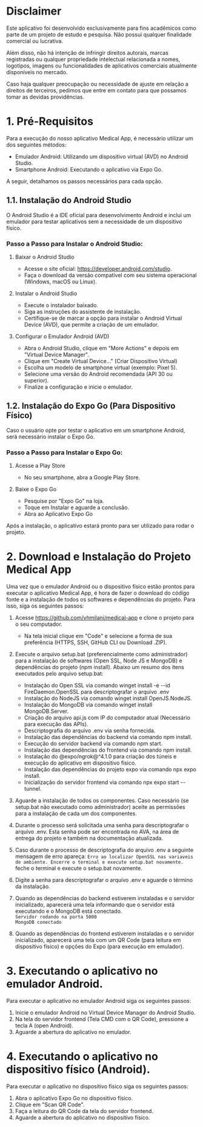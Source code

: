 # Disclaimer #
Este aplicativo foi desenvolvido exclusivamente para fins acadêmicos como parte de um projeto de estudo e pesquisa. Não possui qualquer finalidade comercial ou lucrativa.

Além disso, não há intenção de infringir direitos autorais, marcas registradas ou qualquer propriedade intelectual relacionada a nomes, logotipos, imagens ou funcionalidades de aplicativos comerciais atualmente disponíveis no mercado.

Caso haja qualquer preocupação ou necessidade de ajuste em relação a direitos de terceiros, pedimos que entre em contato para que possamos tomar as devidas providências.

# 1. Pré-Requisitos #
Para a execução do nosso aplicativo Medical App, é necessário utilizar um dos seguintes métodos:

  - Emulador Android: Utilizando um dispositivo virtual (AVD) no Android Studio.
  - Smartphone Android: Executando o aplicativo via Expo Go.

A seguir, detalhamos os passos necessários para cada opção.

## 1.1. Instalação do Android Studio ##
O Android Studio é a IDE oficial para desenvolvimento Android e inclui um emulador para testar aplicativos sem a necessidade de um dispositivo físico.

### Passo a Passo para Instalar o Android Studio: ###
1. Baixar o Android Studio
   - Acesse o site oficial: https://developer.android.com/studio.
   - Faça o download da versão compatível com seu sistema operacional (Windows, macOS ou Linux).

2. Instalar o Android Studio
   - Execute o instalador baixado.
   - Siga as instruções do assistente de instalação.
   - Certifique-se de marcar a opção para instalar o Android Virtual Device (AVD), que permite a criação de um emulador.

3. Configurar o Emulador Android (AVD)
   - Abra o Android Studio, clique em "More Actions" e depois em "Virtual Device Manager".
   - Clique em "Create Virtual Device..." (Criar Dispositivo Virtual)
   - Escolha um modelo de smartphone virtual (exemplo: Pixel 5).
   - Selecione uma versão do Android recomendada (API 30 ou superior).
   - Finalize a configuração e inicie o emulador.

## 1.2. Instalação do Expo Go (Para Dispositivo Físico) ##
Caso o usuário opte por testar o aplicativo em um smartphone Android, será necessário instalar o Expo Go.

### Passo a Passo para Instalar o Expo Go: ###
1. Acesse a Play Store
   - No seu smartphone, abra a Google Play Store.

2. Baixe o Expo Go
   - Pesquise por "Expo Go" na loja.
   - Toque em Instalar e aguarde a conclusão.
   - Abra ao Aplicativo Expo Go

Após a instalação, o aplicativo estará pronto para ser utilizado para rodar o projeto.

# 2. Download e Instalação do Projeto Medical App #

Uma vez que o emulador Android ou o dispositivo físico estão prontos para executar o aplicativo Medical App, é hora de fazer o download do código fonte e a instalação de todos os softwares e dependências do projeto. Para isso, siga os seguintes passos:

1. Acesse https://github.com/vhmilani/medical-app e clone o projeto para o seu computador.
   - Na tela inicial clique em "Code" e selecione a forma de sua preferência (HTTPS, SSH, GitHub CLI ou Download .ZIP).

2. Execute o arquivo setup.bat (preferencialmente como administrador) para a instalação de softwares (Open SSL, Node JS e MongoDB) e dependências do projeto (npm install). Abaixo um resumo dos itens executados pelo arquivo setup.bat:
   - Instalação do Open SSL via comando winget install -e --id FireDaemon.OpenSSL para descriptografar o arquivo .env
   - Instalação do NodeJS via comando winget install OpenJS.NodeJS.
   - Instalação do MongoDB via comando winget install MongoDB.Server.
   - Criação do arquivo api.js com IP do computador atual (Necessário para execução das APIs).
   - Descriptografia do arquivo .env via senha fornecida.
   - Instalação das dependências do backend via comando npm install.
   - Execução do servidor backend via comando npm start.
   - Instalação das dependências do frontend via comando npm install.
   - Instalação do @expo/ngrok@^4.1.0 para criação dos túneis e execução do aplicativo em dispositivo físico.
   - Instalação das dependências do projeto expo via comando npx expo install.
   - Inicialização do servidor frontend via comando npx expo start --tunnel.
  
3. Aguarde a instalação de todos os componentes. Caso necessário (se setup.bat não executado como administrador) aceite as permissões para a instalação de cada um dos componentes.

4. Durante o processo será solicitada uma senha para descriptografar o arquivo .env. Esta senha pode ser encontrada no AVA, na área de entrega do projeto e também na documentação atualizada.

5. Caso durante o processo de descriptografia do arquivo .env a seguinte mensagem de erro apareça: `Erro ao localizar OpenSSL nas variaveis de ambiente. Encerre o terminal e execute setup.bat novamente.` feche o terminal e execute o setup.bat novamente.

6. Digite a senha para descriptografar o arquivo .env e aguarde o término da instalação.

7. Quando as dependências do backend estiverem instaladas e o servidor inicializado, aparecerá uma tela informando que o servidor está executando e o MongoDB está conectado.<br>
   `Servidor rodando na porta 5000`<br>
		`MongoDB conectado`

8. Quando as dependências do frontend estiverem instaladas e o servidor inicializado, aparecerá uma tela com um QR Code (para leitura em dispositivo físico) e opções do Expo (para execução em emulador).

# 3. Executando o aplicativo no emulador Android. #
Para executar o aplicativo no emulador Android siga os seguintes passos:

1. Inicie o emulador Android no Virtual Device Manager do Android Studio.
2. Na tela do servidor frontend (Tela CMD com o QR Code), pressione a tecla A (open Android).
3. Aguarde a abertura do aplicativo no emulador.

# 4. Executando o aplicativo no dispositivo físico (Android). #
Para executar o aplicativo no dispositivo físico siga os seguintes passos:

1. Abra o aplicativo Expo Go no dispositivo físico.
2. Clique em "Scan QR Code".
3. Faça a leitura do QR Code da tela do servidor frontend.
4. Aguarde a abertura do aplicativo no dispositivo físico.
